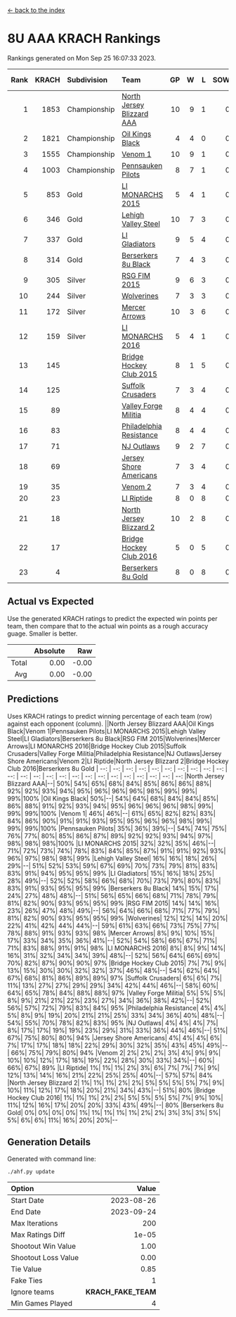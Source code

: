 [<- back to the index](readme.md)
# 8U AAA KRACH Rankings
Rankings generated on Mon Sep 25 16:07:33 2023.

Rank|KRACH|Subdivision|Team|GP|W|L|SOW|SOL|T|SoS|Exp Wins|Win Diff
---:|---:|:---|:---|---:|---:|---:|---:|---:|---:|---:|---:|---:
1|1853|Championship|[North Jersey Blizzard AAA](https://gamesheetstats.com/seasons/3659/teams/140205/schedule)|10|9|1|0|0|0|483|9.8|-0.0
2|1821|Championship|[Oil Kings Black](https://gamesheetstats.com/seasons/3659/teams/140206/schedule)|4|4|0|0|0|0|489|4.8|-0.0
3|1555|Championship|[Venom 1](https://gamesheetstats.com/seasons/3659/teams/140213/schedule)|10|9|1|0|0|0|396|9.8|-0.0
4|1003|Championship|[Pennsauken Pilots](https://gamesheetstats.com/seasons/3659/teams/140208/schedule)|8|7|1|0|0|0|328|7.9|0.0
5|853|Gold|[LI MONARCHS 2015](https://gamesheetstats.com/seasons/3659/teams/140198/schedule)|5|4|1|0|0|0|507|4.8|-0.0
6|346|Gold|[Lehigh Valley Steel](https://gamesheetstats.com/seasons/3659/teams/140197/schedule)|10|7|3|0|0|0|287|7.9|0.0
7|337|Gold|[LI Gladiators](https://gamesheetstats.com/seasons/3659/teams/140201/schedule)|9|5|4|0|0|0|622|5.8|-0.0
8|314|Gold|[Berserkers 8u Black](https://gamesheetstats.com/seasons/3659/teams/140192/schedule)|7|4|3|0|0|0|432|4.9|0.0
9|305|Silver|[RSG FIM 2015](https://gamesheetstats.com/seasons/3659/teams/140210/schedule)|9|6|3|0|0|0|236|6.9|0.0
10|244|Silver|[Wolverines](https://gamesheetstats.com/seasons/3659/teams/140215/schedule)|7|3|3|0|0|1|401|4.7|0.0
11|172|Silver|[Mercer Arrows](https://gamesheetstats.com/seasons/3659/teams/140202/schedule)|10|3|6|0|0|1|666|4.7|0.0
12|159|Silver|[LI MONARCHS 2016](https://gamesheetstats.com/seasons/3659/teams/140199/schedule)|5|4|1|0|0|0|89|4.9|0.0
13|145||[Bridge Hockey Club 2015](https://gamesheetstats.com/seasons/3659/teams/140194/schedule)|8|1|5|0|0|2|805|3.6|0.0
14|125||[Suffolk Crusaders](https://gamesheetstats.com/seasons/3659/teams/140211/schedule)|7|3|4|0|0|0|204|3.9|0.0
15|89||[Valley Forge Militia](https://gamesheetstats.com/seasons/3659/teams/140212/schedule)|8|4|4|0|0|0|272|4.9|0.0
16|83||[Philadelphia Resistance](https://gamesheetstats.com/seasons/3659/teams/140209/schedule)|8|4|4|0|0|0|284|4.9|0.0
17|71||[NJ Outlaws](https://gamesheetstats.com/seasons/3659/teams/140203/schedule)|9|2|7|0|0|0|659|2.9|0.0
18|69||[Jersey Shore Americans](https://gamesheetstats.com/seasons/3659/teams/140196/schedule)|7|3|4|0|0|0|152|3.9|0.0
19|35||[Venom 2](https://gamesheetstats.com/seasons/3659/teams/140214/schedule)|7|3|4|0|0|0|70|3.9|0.0
20|23||[LI Riptide](https://gamesheetstats.com/seasons/3659/teams/140200/schedule)|8|0|8|0|0|0|970|0.8|-0.0
21|18||[North Jersey Blizzard 2](https://gamesheetstats.com/seasons/3659/teams/140204/schedule)|10|2|8|0|0|0|140|2.9|0.0
22|17||[Bridge Hockey Club 2016](https://gamesheetstats.com/seasons/3659/teams/140195/schedule)|5|0|5|0|0|0|151|0.9|0.0
23|4||[Berserkers 8u Gold](https://gamesheetstats.com/seasons/3659/teams/140193/schedule)|8|0|8|0|0|0|74|0.9|0.0

## Actual vs Expected
Use the generated KRACH ratings to predict the expected win points per team, then compare that to the actual win points as a rough accuracy guage. Smaller is better.

||Absolute|Raw
|---:|---:|---:
|Total|0.00|-0.00
|Avg|0.00|-0.00

## Predictions
Uses KRACH ratings to predict winning percentage of each team (row) against each opponent (column).
||North Jersey Blizzard AAA|Oil Kings Black|Venom 1|Pennsauken Pilots|LI MONARCHS 2015|Lehigh Valley Steel|LI Gladiators|Berserkers 8u Black|RSG FIM 2015|Wolverines|Mercer Arrows|LI MONARCHS 2016|Bridge Hockey Club 2015|Suffolk Crusaders|Valley Forge Militia|Philadelphia Resistance|NJ Outlaws|Jersey Shore Americans|Venom 2|LI Riptide|North Jersey Blizzard 2|Bridge Hockey Club 2016|Berserkers 8u Gold
| --: | --: | --: | --: | --: | --: | --: | --: | --: | --: | --: | --: | --: | --: | --: | --: | --: | --: | --: | --: | --: | --: | --: | --: 
|North Jersey Blizzard AAA|--| 50%| 54%| 65%| 68%| 84%| 85%| 86%| 86%| 88%| 92%| 92%| 93%| 94%| 95%| 96%| 96%| 96%| 98%| 99%| 99%| 99%|100%
|Oil Kings Black| 50%|--| 54%| 64%| 68%| 84%| 84%| 85%| 86%| 88%| 91%| 92%| 93%| 94%| 95%| 96%| 96%| 96%| 98%| 99%| 99%| 99%|100%
|Venom 1| 46%| 46%|--| 61%| 65%| 82%| 82%| 83%| 84%| 86%| 90%| 91%| 91%| 93%| 95%| 95%| 96%| 96%| 98%| 99%| 99%| 99%|100%
|Pennsauken Pilots| 35%| 36%| 39%|--| 54%| 74%| 75%| 76%| 77%| 80%| 85%| 86%| 87%| 89%| 92%| 92%| 93%| 94%| 97%| 98%| 98%| 98%|100%
|LI MONARCHS 2015| 32%| 32%| 35%| 46%|--| 71%| 72%| 73%| 74%| 78%| 83%| 84%| 85%| 87%| 91%| 91%| 92%| 93%| 96%| 97%| 98%| 98%| 99%
|Lehigh Valley Steel| 16%| 16%| 18%| 26%| 29%|--| 51%| 52%| 53%| 59%| 67%| 69%| 70%| 73%| 79%| 81%| 83%| 83%| 91%| 94%| 95%| 95%| 99%
|LI Gladiators| 15%| 16%| 18%| 25%| 28%| 49%|--| 52%| 52%| 58%| 66%| 68%| 70%| 73%| 79%| 80%| 83%| 83%| 91%| 93%| 95%| 95%| 99%
|Berserkers 8u Black| 14%| 15%| 17%| 24%| 27%| 48%| 48%|--| 51%| 56%| 65%| 66%| 68%| 71%| 78%| 79%| 81%| 82%| 90%| 93%| 95%| 95%| 99%
|RSG FIM 2015| 14%| 14%| 16%| 23%| 26%| 47%| 48%| 49%|--| 56%| 64%| 66%| 68%| 71%| 77%| 79%| 81%| 82%| 90%| 93%| 95%| 95%| 99%
|Wolverines| 12%| 12%| 14%| 20%| 22%| 41%| 42%| 44%| 44%|--| 59%| 61%| 63%| 66%| 73%| 75%| 77%| 78%| 88%| 91%| 93%| 93%| 98%
|Mercer Arrows|  8%|  9%| 10%| 15%| 17%| 33%| 34%| 35%| 36%| 41%|--| 52%| 54%| 58%| 66%| 67%| 71%| 71%| 83%| 88%| 91%| 91%| 98%
|LI MONARCHS 2016|  8%|  8%|  9%| 14%| 16%| 31%| 32%| 34%| 34%| 39%| 48%|--| 52%| 56%| 64%| 66%| 69%| 70%| 82%| 87%| 90%| 90%| 97%
|Bridge Hockey Club 2015|  7%|  7%|  9%| 13%| 15%| 30%| 30%| 32%| 32%| 37%| 46%| 48%|--| 54%| 62%| 64%| 67%| 68%| 81%| 86%| 89%| 89%| 97%
|Suffolk Crusaders|  6%|  6%|  7%| 11%| 13%| 27%| 27%| 29%| 29%| 34%| 42%| 44%| 46%|--| 58%| 60%| 64%| 65%| 78%| 84%| 88%| 88%| 97%
|Valley Forge Militia|  5%|  5%|  5%|  8%|  9%| 21%| 21%| 22%| 23%| 27%| 34%| 36%| 38%| 42%|--| 52%| 56%| 57%| 72%| 79%| 83%| 84%| 95%
|Philadelphia Resistance|  4%|  4%|  5%|  8%|  9%| 19%| 20%| 21%| 21%| 25%| 33%| 34%| 36%| 40%| 48%|--| 54%| 55%| 70%| 78%| 82%| 83%| 95%
|NJ Outlaws|  4%|  4%|  4%|  7%|  8%| 17%| 17%| 19%| 19%| 23%| 29%| 31%| 33%| 36%| 44%| 46%|--| 51%| 67%| 75%| 80%| 80%| 94%
|Jersey Shore Americans|  4%|  4%|  4%|  6%|  7%| 17%| 17%| 18%| 18%| 22%| 29%| 30%| 32%| 35%| 43%| 45%| 49%|--| 66%| 75%| 79%| 80%| 94%
|Venom 2|  2%|  2%|  2%|  3%|  4%|  9%|  9%| 10%| 10%| 12%| 17%| 18%| 19%| 22%| 28%| 30%| 33%| 34%|--| 60%| 66%| 67%| 89%
|LI Riptide|  1%|  1%|  1%|  2%|  3%|  6%|  7%|  7%|  7%|  9%| 12%| 13%| 14%| 16%| 21%| 22%| 25%| 25%| 40%|--| 57%| 57%| 84%
|North Jersey Blizzard 2|  1%|  1%|  1%|  2%|  2%|  5%|  5%|  5%|  5%|  7%|  9%| 10%| 11%| 12%| 17%| 18%| 20%| 21%| 34%| 43%|--| 51%| 80%
|Bridge Hockey Club 2016|  1%|  1%|  1%|  2%|  2%|  5%|  5%|  5%|  5%|  7%|  9%| 10%| 11%| 12%| 16%| 17%| 20%| 20%| 33%| 43%| 49%|--| 80%
|Berserkers 8u Gold|  0%|  0%|  0%|  0%|  1%|  1%|  1%|  1%|  1%|  2%|  2%|  3%|  3%|  3%|  5%|  5%|  6%|  6%| 11%| 16%| 20%| 20%|--

## Generation Details

Generated with command line:
```
./ahf.py update
```

| Option | Value |
| :----- | ----: |
| Start Date | 2023-08-26 |
| End Date | 2023-09-24 |
| Max Iterations | 200 |
| Max Ratings Diff | 1e-05 |
| Shootout Win Value | 1.00 |
| Shootout Loss Value | 0.00 |
| Tie Value | 0.85 |
| Fake Ties | 1 |
| Ignore teams | __KRACH_FAKE_TEAM__ |
| Min Games Played | 4 |


